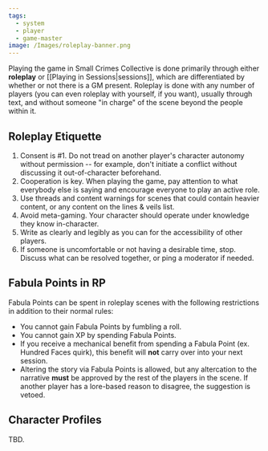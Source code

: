 ```yaml
---
tags:
  - system
  - player
  - game-master
image: /Images/roleplay-banner.png
---
```

Playing the game in Small Crimes Collective is done primarily through either **roleplay** or [[Playing in Sessions|sessions]], which are differentiated by whether or not there is a GM present. Roleplay is done with any number of players (you can even roleplay with yourself, if you want), usually through text, and without someone "in charge" of the scene beyond the people within it. 
## Roleplay Etiquette
1. Consent is #1. Do not tread on another player's character autonomy without permission -- for example, don't initiate a conflict without discussing it out-of-character beforehand.
2. Cooperation is key. When playing the game, pay attention to what everybody else is saying and encourage everyone to play an active role.
3. Use threads and content warnings for scenes that could contain heavier content, or any content on the lines & veils list.
4. Avoid meta-gaming. Your character should operate under knowledge they know in-character.
5. Write as clearly and legibly as you can for the accessibility of other players.
6. If someone is uncomfortable or not having a desirable time, stop. Discuss what can be resolved together, or ping a moderator if needed.
## Fabula Points in RP
Fabula Points can be spent in roleplay scenes with the following restrictions in addition to their normal rules:
* You cannot gain Fabula Points by fumbling a roll.
* You cannot gain XP by spending Fabula Points.
* If you receive a mechanical benefit from spending a Fabula Point (ex. Hundred Faces quirk), this benefit will **not** carry over into your next session.
* Altering the story via Fabula Points is allowed, but any altercation to the narrative **must** be approved by the rest of the players in the scene. If another player has a lore-based reason to disagree, the suggestion is vetoed.
## Character Profiles
TBD.